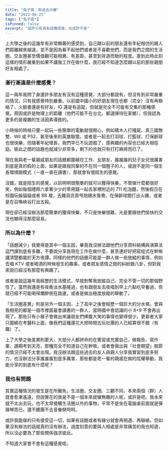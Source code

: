 ```yaml
---
title: "兔子窩｜與過去分離"
date: "2023-06-25"
tags: ["兔子窩"]
isPinned: false
excerpt: "或許只有我有這種感覺，也或許不是"
---
```

上大學之後的這幾年有非常顯著的感受到，自己跟以前的朋友還有年紀相仿的親人們距離越來越遠，並不是因為看不起他們或者是不喜歡他們，而是我們之間的生活圈、交友圈甚至價值觀可能相異、有差距，甚至到背道而馳的程度。直到此時此刻這樣的情形嚴重到如果不講我工作在做什麼，我已經不知道怎麼跟以前的那些親朋好友相處了。

### 漸行漸遠是什麼感覺？
這一兩年我問了身邊許多朋友有沒有這種感覺，大部分都說有，但沒有到非常嚴重的情況，只有我感覺特別嚴重。以前國中國小的好朋友現在也都（完全）沒有再聯絡了，火臉書還是有好友，IG 還是有追蹤，但就是完全不可能有交集的那種感覺。原因或許是物理上的距離（他們可能不在台北，都選擇待在家鄉），但我認為更多的是複雜的生活因素導致的。

小時候的時候只要一起玩一些簡單的電動就很開心，例如積木人打殭屍、真三國無雙、WII 或 PS2、甚至後來的英雄聯盟。或者是一起去打羽球、打籃球、打保齡球也很快樂，但隨著年紀增長，我們早已不玩遊戲了，感興趣的內容也已經大相徑庭。彼此之間的話題也就減少非常多，剩下的也就只有打打麻將而已了。

現在我與老一輩親戚朋友的話題都圍繞在工作、女朋友，誰誰誰的兒子女兒很厲害到底是真的假的上面，如果是跟我同輩的不在同一個圈子的人，或說不是同一個生長環境跟模式（一直一直在讀書），那就會有很陌生的感覺。

沒錯，就是陌生的感覺，以前明明很簡單的就可以獲得快樂，不管做什麼都很好笑，例如每個禮拜六拿著少少的零用錢一起去家裡附近的 711 吃泡麵，然後假日在校園玩躲貓貓或者 BB 槍，去雜貨店買甩炮跟水鴛鴦，在保齡球館打出火雞，或者是在召喚峽谷打出五殺。

現在卻已經沒辦法那麼簡單的獲得快樂，不只是快樂很難，光是要跟他們愉快的交流也顯得沒那麼容易。

### 所以為什麼？
「話題減少」我覺得是其中一個主因，畢竟我沒辦法跟他們分享資料結構與演算法這門課到底有多難，不要說分享我現在工作在做什麼，甚至連好好把寫程式在幹嘛講清楚都屬於天方夜譚。同樣的他們的話題可能是一群人做一些放縱的事情，例如去唱 KTV 或者喝酒的時候發生的趣事，或者朋友感情之間的糾紛跟八卦，但對我來說已經沒有那麼有興趣了。

或者是說這幾年我經歷的生活模式，早就剝奪我放縱自己、完全不管一切的那個野性了。當然我還是有夜衝淡水基隆過，也有跟朋友去夜唱到早上六點吃早餐過，但就已經不可能喝得爛醉倒在路邊，或者是做出極度放縱的舉動了。

「生活圈差異」則是另外一個主因，上了高中之後會經歷一個巨大的分水嶺，會與我相見的都是一個市裡面最會讀書的一群人，當時國中會認識的小 8+9 不會再出現了，那些只有小猴子會做出來讓朋友們捧腹大笑的事情也變得很少。更甚者大家只圍繞在考醫科上面，像我們這種還花大把時間去玩社團的人已經算很不錯（有趣）了。

上了大學之後差異則更大，大部分人都拼命的在實習或充實自己，做報告、寫作業、讀期考到天亮，那種完全不知道自己在幹嘛，或者會做出與「社會期望」脫節的情況已經不太會出現。我沒辦法跟這些過去的友人與親人分享我實習到底多努力，也沒辦法分享誰誰誰到底多厲害，那些都是老一輩的親戚在做的炫耀舉動，我能分享的到底有什麼呢？

### 我也有問題
其實這種情況的發生是在所難免，生活圈、交友圈、三觀不同，本來兩個（群）人就會愈漸遙遠，但說實在的我是不是一個本來就蠻無趣的人呢，或許是吧。我本來就不太出去玩，也不太常接觸生活圈以外的事物，平常不是坐在電腦桌前面就是彈彈琴而已，還不聽團不去音樂祭呵呵。

或許我能做的只有接受這一切，如果有話題或者有緣分就會再相遇、再聯絡，但如果沒有辦法的話就真的沒有辦法，過度刻意的要與人相處是非常痛苦的我也知道，所以沒必要為了那些關係強求彼此。

不知道大家會不會有這種感覺呢。

